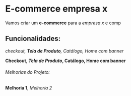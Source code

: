 # E-commerce empresa x

Vamos criar um **e-commerce** para a *empresa x* e comp

## Funcionalidades:

_checkout, **Tela de Produto**, Catálogo, Home com banner_

**Checkout, _Tela de Produto_, Catálogo, Home com banner**

###### Melhorias do Projeto:

__Melhoria 1__, _Melhoria 2_

